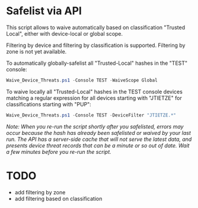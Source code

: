 ﻿# Safelist via API

This script allows to waive automatically based on classification "Trusted Local", either with device-local or global scope.

Filtering by device and filtering by classification is supported. Filtering by zone is not yet available.

To automatically globally-safelist all "Trusted-Local" hashes in the "TEST" console:

```powershell
Waive_Device_Threats.ps1 -Console TEST -WaiveScope Global
```

To waive locally all "Trusted-Local" hashes in the TEST console devices matching a regular expression for all devices starting with "JTIETZE" for classifications starting with "PUP":

```powershell
Waive_Device_Threats.ps1 -Console TEST -DeviceFilter "JTIETZE.*" 
```

*Note: When you re-run the script shortly after you safelisted, errors may occur because the hash has already been safelisted or waived by your last run. The API has a server-side cache that will not serve the latest data, and presents device threat records that can be a minute or so out of date. Wait a few minutes before you re-run the script.*

# TODO

- add filtering by zone
- add filtering based on classification